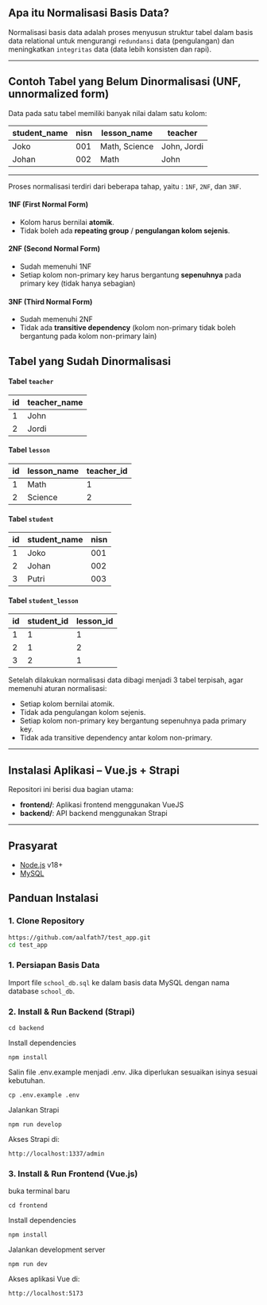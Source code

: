 ## Apa itu Normalisasi Basis Data?

Normalisasi basis data adalah proses menyusun struktur tabel dalam basis data relational untuk mengurangi `redundansi` data (pengulangan) dan meningkatkan `integritas` data (data lebih konsisten dan rapi).

---

## Contoh Tabel yang Belum Dinormalisasi (UNF, unnormalized form)

Data pada satu tabel memiliki banyak nilai dalam satu kolom:

| student_name | nisn | lesson_name   | teacher     |
| ------------ | ---- | ------------- | ----------- |
| Joko         | 001  | Math, Science | John, Jordi |
| Johan        | 002  | Math          | John        |

---

Proses normalisasi terdiri dari beberapa tahap, yaitu : `1NF`, `2NF`, dan `3NF`.

#### 1NF (First Normal Form)

- Kolom harus bernilai **atomik**.
- Tidak boleh ada **repeating group** / **pengulangan kolom sejenis**.

#### 2NF (Second Normal Form)

- Sudah memenuhi 1NF
- Setiap kolom non-primary key harus bergantung **sepenuhnya** pada primary key (tidak hanya sebagian)

#### 3NF (Third Normal Form)

- Sudah memenuhi 2NF
- Tidak ada **transitive dependency** (kolom non-primary tidak boleh bergantung pada kolom non-primary lain)

## Tabel yang Sudah Dinormalisasi

#### Tabel `teacher`

| id  | teacher_name |
| --- | ------------ |
| 1   | John         |
| 2   | Jordi        |

#### Tabel `lesson`

| id  | lesson_name | teacher_id |
| --- | ----------- | ---------- |
| 1   | Math        | 1          |
| 2   | Science     | 2          |

#### Tabel `student`

| id  | student_name | nisn |
| --- | ------------ | ---- |
| 1   | Joko         | 001  |
| 2   | Johan        | 002  |
| 3   | Putri        | 003  |

#### Tabel `student_lesson`

| id  | student_id | lesson_id |
| --- | ---------- | --------- |
| 1   | 1          | 1         |
| 2   | 1          | 2         |
| 3   | 2          | 1         |

Setelah dilakukan normalisasi data dibagi menjadi 3 tabel terpisah, agar memenuhi aturan normalisasi:

- Setiap kolom bernilai atomik.
- Tidak ada pengulangan kolom sejenis.
- Setiap kolom non-primary key bergantung sepenuhnya pada primary key.
- Tidak ada transitive dependency antar kolom non-primary.

---

## Instalasi Aplikasi – Vue.js + Strapi

Repositori ini berisi dua bagian utama:

- **frontend/**: Aplikasi frontend menggunakan VueJS
- **backend/**: API backend menggunakan Strapi

---

## Prasyarat

- [Node.js](https://nodejs.org/) v18+
- [MySQL](https://www.mysql.com/)

## Panduan Instalasi

### 1. Clone Repository

```bash
https://github.com/aalfath7/test_app.git
cd test_app
```

### 1. Persiapan Basis Data

Import file `school_db.sql` ke dalam basis data MySQL dengan nama database `school_db`.

### 2. Install & Run Backend (Strapi)

```
cd backend
```

Install dependencies

```
npm install
```

Salin file .env.example menjadi .env. Jika diperlukan sesuaikan isinya sesuai kebutuhan.

```
cp .env.example .env
```

Jalankan Strapi

```
npm run develop
```

Akses Strapi di:

```
http://localhost:1337/admin
```

### 3. Install & Run Frontend (Vue.js)

buka terminal baru

```
cd frontend
```

Install dependencies

```
npm install
```

Jalankan development server

```
npm run dev
```

Akses aplikasi Vue di:

```
http://localhost:5173
```
